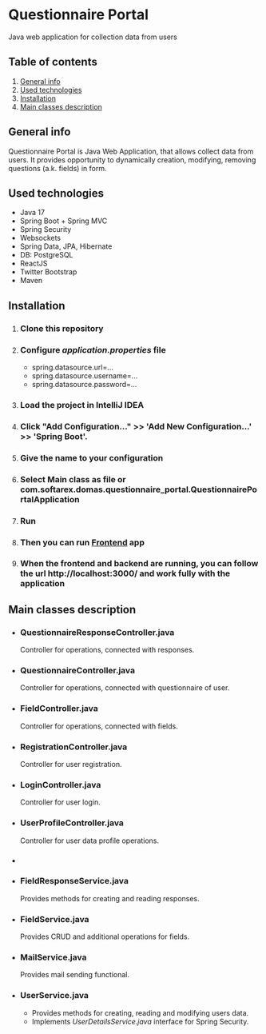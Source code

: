 # Questionnaire Portal
Java web application for collection data from users

## Table of contents
1. [General info](#General-info)
2. [Used technologies](#Used-technologies) 
3. [Installation](#Installation) 
4. [Main classes description](#Main-classes-description)

## General info
Questionnaire Portal is Java Web Application, that allows collect data from users.
It provides opportunity to dynamically creation, modifying, removing questions (a.k. fields) in form.

## Used technologies
- Java 17
- Spring Boot + Spring MVC
- Spring Security
- Websockets
- Spring Data, JPA, Hibernate
- DB: PostgreSQL
- ReactJS
- Twitter Bootstrap
- Maven

## Installation
1. ### Clone this repository
2. ### Configure *application.properties* file
    * spring.datasource.url=...
    * spring.datasource.username=...
    * spring.datasource.password=...
   
3. ### Load the project in IntelliJ IDEA
4. ### Click "Add Configuration..." >> 'Add New Configuration...' >> 'Spring Boot'.
5. ### Give the name to your configuration
6. ### Select Main class as file or com.softarex.domas.questionnaire_portal.QuestionnairePortalApplication
7. ### Run
8. ### Then you can run [Frontend](https://github.com/AlexDomas/questionnaire-portal-frontend) app 
9. ### When the frontend and backend are running, you can follow the url http://localhost:3000/ and work fully with the application

## Main classes description

* ### QuestionnaireResponseController.java
    Controller for operations, connected with responses.
* ### QuestionnaireController.java
    Controller for operations, connected with questionnaire of user.
* ### FieldController.java
    Controller for operations, connected with fields.
* ### RegistrationController.java
    Controller for user registration.
* ### LoginController.java
    Controller for user login.
* ### UserProfileController.java
    Controller for user data profile operations.
* ###
* ### FieldResponseService.java
    Provides methods for creating and reading responses.
* ### FieldService.java
  Provides CRUD and additional operations for fields.
* ### MailService.java
  Provides mail sending functional.
* ### UserService.java
  * Provides methods for creating, reading and modifying users data.
  * Implements *UserDetailsService.java* interface for Spring Security.

